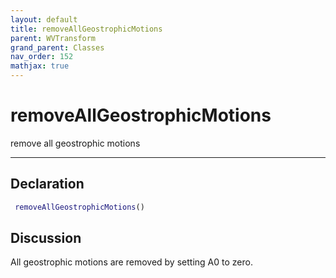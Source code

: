```yaml
---
layout: default
title: removeAllGeostrophicMotions
parent: WVTransform
grand_parent: Classes
nav_order: 152
mathjax: true
---
```


#  removeAllGeostrophicMotions

remove all geostrophic motions


---

## Declaration
```matlab
 removeAllGeostrophicMotions()
```
## Discussion

  All geostrophic motions are removed by setting A0 to zero.
    

